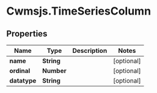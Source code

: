 # Cwmsjs.TimeSeriesColumn

## Properties

Name | Type | Description | Notes
------------ | ------------- | ------------- | -------------
**name** | **String** |  | [optional] 
**ordinal** | **Number** |  | [optional] 
**datatype** | **String** |  | [optional] 


